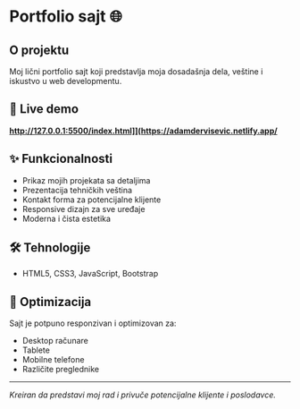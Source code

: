 # Portfolio sajt 🌐

## O projektu

Moj lični portfolio sajt koji predstavlja moja dosadašnja dela, veštine i iskustvo u web developmentu.

## 🚀 Live demo
**http://127.0.0.1:5500/index.html]](https://adamdervisevic.netlify.app/** 

## ✨ Funkcionalnosti

- Prikaz mojih projekata sa detaljima
- Prezentacija tehničkih veština  
- Kontakt forma za potencijalne klijente
- Responsive dizajn za sve uređaje
- Moderna i čista estetika

## 🛠️ Tehnologije

- HTML5, CSS3, JavaScript, Bootstrap

## 📱 Optimizacija

Sajt je potpuno responzivan i optimizovan za:
- Desktop računare
- Tablete
- Mobilne telefone
- Različite preglednike

---

*Kreiran da predstavi moj rad i privuče potencijalne klijente i poslodavce.*
